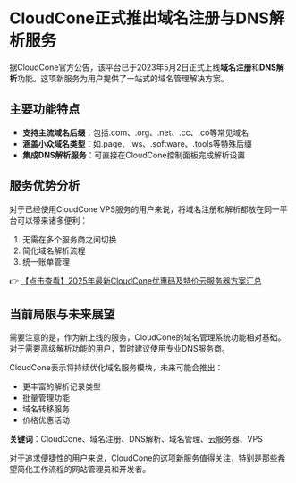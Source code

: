 # CloudCone正式推出域名注册与DNS解析服务

据CloudCone官方公告，该平台已于2023年5月2日正式上线**域名注册**和**DNS解析**功能。这项新服务为用户提供了一站式的域名管理解决方案。

## 主要功能特点

- **支持主流域名后缀**：包括.com、.org、.net、.cc、.co等常见域名
- **涵盖小众域名类型**：如.page、.ws、.software、.tools等特殊后缀
- **集成DNS解析服务**：可直接在CloudCone控制面板完成解析设置

## 服务优势分析

对于已经使用CloudCone VPS服务的用户来说，将域名注册和解析都放在同一平台可以带来诸多便利：

1. 无需在多个服务商之间切换
2. 简化域名解析流程
3. 统一账单管理

👉 [【点击查看】2025年最新CloudCone优惠码及特价云服务器方案汇总](https://bit.ly/Cloudcone)

## 当前局限与未来展望

需要注意的是，作为新上线的服务，CloudCone的域名管理系统功能相对基础。对于需要高级解析功能的用户，暂时建议使用专业DNS服务商。

CloudCone表示将持续优化域名服务模块，未来可能会推出：

- 更丰富的解析记录类型
- 批量管理功能
- 域名转移服务
- 价格优惠活动

**关键词**：CloudCone、域名注册、DNS解析、域名管理、云服务器、VPS

对于追求便捷性的用户来说，CloudCone的这项新服务值得关注，特别是那些希望简化工作流程的网站管理员和开发者。